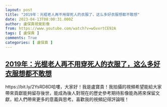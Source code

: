 ```yaml
---
layout: post
title: "2019年：光棍老人再不用穿死人的衣服了，这么多好衣服想都不敢想"
date: 2023-04-13T08:00:31.000Z
author: 盧保貴視覺影像
from: https://www.youtube.com/watch?v=wGvxrtCE92A
tags: [ 盧保貴 ]
comments: True
categories: [ 盧保貴 ]
---
```

<!--1681372831000-->
[2019年：光棍老人再不用穿死人的衣服了，这么多好衣服想都不敢想](https://www.youtube.com/watch?v=wGvxrtCE92A)
------

<div>
https://bit.ly/2YsRD8D哈嘍，大家好！我是盧寶貴！我拍攝的視頻希望能給大家帶來貢獻能夠留存後世，能成為後人對現在的歷史參考期待影像能為將來保留文獻，給人們帶來更多的意義與思考。喜歡我的視頻記得評論哦！
</div>
